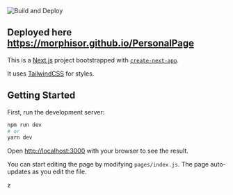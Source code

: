 ![Build and Deploy](https://github.com/Morphisor/PersonalPage/workflows/Build%20and%20Deploy/badge.svg?branch=main)

## Deployed here https://morphisor.github.io/PersonalPage

This is a [Next.js](https://nextjs.org/) project bootstrapped with [`create-next-app`](https://github.com/vercel/next.js/tree/canary/packages/create-next-app).

It uses [TailwindCSS](https://tailwindcss.com/) for styles.

## Getting Started

First, run the development server:

```bash
npm run dev
# or
yarn dev
```

Open [http://localhost:3000](http://localhost:3000) with your browser to see the result.

You can start editing the page by modifying `pages/index.js`. The page auto-updates as you edit the file. 

z
